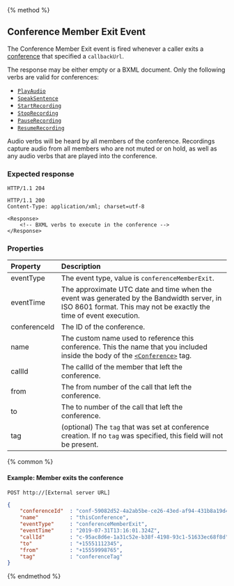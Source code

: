 {% method %}
## Conference Member Exit Event
The Conference Member Exit event is fired whenever a caller exits a [conference](../verbs/conference.md) that specified a `callbackUrl`.  

The response may be either empty or a BXML document. Only the following verbs are valid for conferences:
* [`PlayAudio`](../verbs/playAudio.md)
* [`SpeakSentence`](../verbs/speakSentence.md)
* [`StartRecording`](../verbs/startRecording.md)
* [`StopRecording`](../verbs/stopRecording.md)
* [`PauseRecording`](../verbs/pauseRecording.md)
* [`ResumeRecording`](../verbs/resumeRecording.md)

Audio verbs will be heard by all members of the conference. Recordings capture audio from all members
who are not muted or on hold, as well as any audio verbs that are played into the conference.

### Expected response

```http
HTTP/1.1 204
```

```http
HTTP/1.1 200
Content-Type: application/xml; charset=utf-8

<Response>
    <!-- BXML verbs to execute in the conference -->
</Response>
```

### Properties

| Property         | Description |
|:-----------------|:------------|
| eventType        | The event type, value is `conferenceMemberExit`. |
| eventTime        | The approximate UTC date and time when the event was generated by the Bandwidth server, in ISO 8601 format. This may not be exactly the time of event execution. |
| conferenceId     | The ID of the conference. |
| name             | The custom name used to reference this conference. This the name that you included inside the body of the [`<Conference>`](../verbs/conference.md) tag. |
| callId           | The callId of the member that left the conference. |
| from             | The from number of the call that left the conference. |
| to               | The to number of the call that left the conference. |
| tag              | (optional) The `tag` that was set at conference creation. If no `tag` was specified, this field will not be present. |

{% common %}

#### Example: Member exits the conference

```
POST http://[External server URL]
```

```json
{
    "conferenceId"  : "conf-59082d52-4a2ab5be-ce26-43ed-af94-431b8a19d4e3",
    "name"          : "thisConference",
    "eventType"     : "conferenceMemberExit",
    "eventTime"     : "2019-07-31T13:16:01.324Z",                                                                                                                                                                                                                                                
    "callId"        : "c-95ac8d6e-1a31c52e-b38f-4198-93c1-51633ec68f8d",
    "to"            : "+15551112345",
    "from"          : "+15559998765",
    "tag"           : "conferenceTag"
}
```

{% endmethod %}
